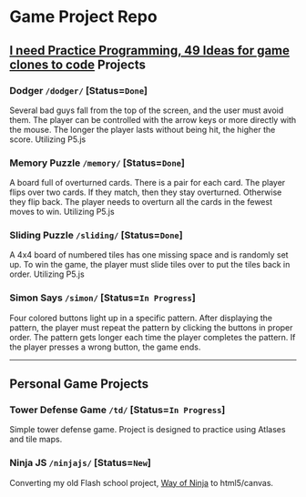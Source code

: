 # Game Project Repo

## [I need Practice Programming, 49 Ideas for game clones to code](https://inventwithpython.com/blog/2012/02/20/i-need-practice-programming-49-ideas-for-game-clones-to-code/) Projects

### Dodger `/dodger/` \[Status=`Done`\]
Several bad guys fall from the top of the screen, and the user must avoid them. The player can be controlled with the arrow keys or more directly with the mouse. The longer the player lasts without being hit, the higher the score. Utilizing P5.js 

### Memory Puzzle `/memory/` \[Status=`Done`\]
A board full of overturned cards. There is a pair for each card. The player flips over two cards. If they match, then they stay overturned. Otherwise they flip back. The player needs to overturn all the cards in the fewest moves to win. Utilizing P5.js

### Sliding Puzzle `/sliding/` \[Status=`Done`\] 
A 4x4 board of numbered tiles has one missing space and is randomly set up. To win the game, the player must slide tiles over to put the tiles back in order. Utilizing P5.js

### Simon Says `/simon/` \[Status=`In Progress`\] 
Four colored buttons light up in a specific pattern. After displaying the pattern, the player must repeat the pattern by clicking the buttons in proper order. The pattern gets longer each time the player completes the pattern. If the player presses a wrong button, the game ends.

---
## Personal Game Projects

### Tower Defense Game `/td/` \[Status=`In Progress`\]
Simple tower defense game. Project is designed to practice using Atlases and tile maps. 

### Ninja JS `/ninjajs/` \[Status=`New`\]
Converting my old Flash school project, [Way of Ninja](http://rbucinell.com/flash.html) to html5/canvas.
